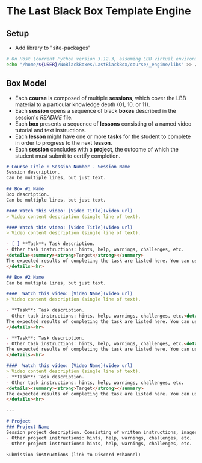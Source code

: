 # The Last Black Box Template Engine

## Setup
- Add library to "site-packages"
```bash
# On Host (current Python version 3.12.3, assuming LBB virtual environment)
echo "/home/${USER}/NoBlackBoxes/LastBlackBox/course/_engine/libs" >> /home/${USER}/NoBlackBoxes/LastBlackBox/_tmp/LBB/lib/python3.12/site-packages/LBB.pth
```

## Box Model
- Each **course** is composed of multiple **sessions**, which cover the LBB material to a particular knowledge depth (01, 10, or 11).
- Each **session** opens a sequence of black **boxes** described in the session's *README* file.
- Each **box** presents a sequence of **lessons** consisting of a named video tutorial and text instructions.
- Each **lesson** might have one or more **tasks** for the student to complete in order to progress to the next **lesson**.
- Each **session** concludes with a **project**, the outcome of which the student must submit to certify completion.

```markdown
# Course Title : Session Number - Session Name
Session description.
Can be multiple lines, but just text.

## Box #1 Name
Box description.
Can be multiple lines, but just text.

#### Watch this video: [Video Title](video url)
> Video content description (single line of text).

#### Watch this video: [Video Title](video url)
> Video content description (single line of text).

- [ ] **Task**: Task description.
- Other task instructions: hints, help, warnings, challenges, etc.
<details><summary><strong>Target</strong></summary>
The expected results of completing the task are listed here. You can use images and links.
</details><hr>

## Box #2 Name
Can be multiple lines, but just text.

####  Watch this video: [Video Name](video url)
> Video content description (single line of text).

- **Task**: Task description.
- Other task instructions: hints, help, warnings, challenges, etc.<details><summary><strong>Target</strong></summary>
The expected results of completing the task are listed here. You can use images and links.
</details><hr>

- **Task**: Task description.
- Other task instructions: hints, help, warnings, challenges, etc.<details><summary><strong>Target</strong></summary>
The expected results of completing the task are listed here. You can use images and links.
</details><hr>

####  Watch this video: [Video Name](video url)
> Video content description (single line of text).
- **Task**: Task description.
- Other task instructions: hints, help, warnings, challenges, etc.
<details><summary><strong>Target</strong></summary>
The expected results of completing the task are listed here. You can use images and links.
</details><hr>

---

# Project
### Project Name
Session project description. Consisting of written instructions, images, videos, and links. Describe project goals, etc.
- Other project instructions: hints, help, warnings, challenges, etc.
- Other project instructions: hints, help, warnings, challenges, etc.

Submission instructions (link to Discord #channel)
```